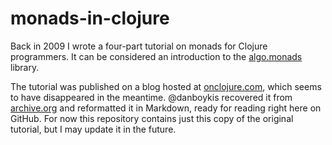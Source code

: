 monads-in-clojure
=================

Back in 2009 I wrote a four-part tutorial on monads for Clojure
programmers. It can be considered an introduction to the
[algo.monads](http://github.com/clojure/algo.monads) library.

The tutorial was published on a blog hosted at
[onclojure.com](http://onclojure.com), which seems to have disappeared
in the meantime. @danboykis recovered it from
[archive.org](http://archive.org/) and reformatted it in Markdown,
ready for reading right here on GitHub. For now this repository
contains just this copy of the original tutorial, but I may
update it in the future.

